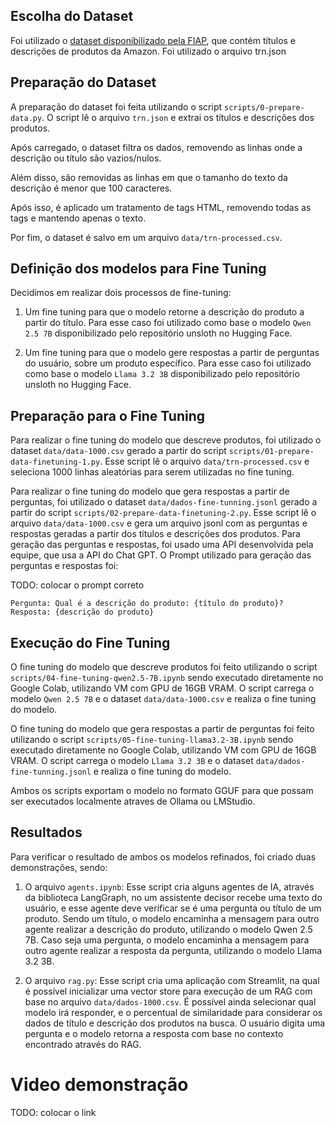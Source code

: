 ## Escolha do Dataset

Foi utilizado o [dataset disponibilizado pela FIAP](https://drive.google.com/file/d/12zH4mL2RX8iSvH0VCNnd3QxO4DzuHWnK/view), que contém títulos e descrições de produtos da Amazon. Foi utilizado o arquivo trn.json

## Preparação do Dataset

A preparação do dataset foi feita utilizando o script `scripts/0-prepare-data.py`. O script lê o arquivo `trn.json` e extrai os títulos e descrições dos produtos.

Após carregado, o dataset filtra os dados, removendo as linhas onde a descrição ou título são vazios/nulos.

Além disso, são removidas as linhas em que o tamanho do texto da descrição é menor que 100 caracteres.

Após isso, é aplicado um tratamento de tags HTML, removendo todas as tags e mantendo apenas o texto.

Por fim, o dataset é salvo em um arquivo `data/trn-processed.csv`.

## Definição dos modelos para Fine Tuning

Decidimos em realizar dois processos de fine-tuning:

1. Um fine tuning para que o modelo retorne a descrição do produto a partir do título. Para esse caso foi utilizado como base o modelo `Qwen 2.5 7B` disponibilizado pelo repositório unsloth no Hugging Face.

2. Um fine tuning para que o modelo gere respostas a partir de perguntas do usuário, sobre um produto específico. Para esse caso foi utilizado como base o modelo `Llama 3.2 3B` disponibilizado pelo repositório unsloth no Hugging Face.


## Preparação para o Fine Tuning

Para realizar o fine tuning do modelo que descreve produtos, foi utilizado o dataset `data/data-1000.csv` gerado a partir do script `scripts/01-prepare-data-finetuning-1.py`. Esse script lê o arquivo `data/trn-processed.csv` e seleciona 1000 linhas aleatórias para serem utilizadas no fine tuning.

Para realizar o fine tuning do modelo que gera respostas a partir de perguntas, foi utilizado o dataset `data/dados-fine-tunning.jsonl` gerado a partir do script `scripts/02-prepare-data-finetuning-2.py`. Esse script lê o arquivo `data/data-1000.csv` e gera um arquivo jsonl com as perguntas e respostas geradas a partir dos títulos e descrições dos produtos. Para geração das perguntas e respostas, foi usado uma API desenvolvida pela equipe, que usa a API do Chat GPT. O Prompt utilizado para geração das perguntas e respostas foi:

TODO: colocar o prompt  correto
```
Pergunta: Qual é a descrição do produto: {título do produto}?
Resposta: {descrição do produto}
```

## Execução do Fine Tuning

O fine tuning do modelo que descreve produtos foi feito utilizando o script `scripts/04-fine-tuning-qwen2.5-7B.ipynb` sendo executado diretamente no Google Colab, utilizando VM com GPU de 16GB VRAM. O script carrega o modelo `Qwen 2.5 7B` e o dataset `data/data-1000.csv` e realiza o fine tuning do modelo.

O fine tuning do modelo que gera respostas a partir de perguntas foi feito utilizando o script `scripts/05-fine-tuning-llama3.2-3B.ipynb` sendo executado diretamente no Google Colab, utilizando VM com GPU de 16GB VRAM. O script carrega o modelo `Llama 3.2 3B` e o dataset `data/dados-fine-tunning.jsonl` e realiza o fine tuning do modelo.

Ambos os scripts exportam o modelo no formato GGUF para que possam ser executados localmente atraves de Ollama ou LMStudio.

## Resultados

Para verificar o resultado de ambos os modelos refinados, foi criado duas demonstrações, sendo:

1. O arquivo `agents.ipynb`: Esse script cria alguns agentes de IA, através da biblioteca LangGraph, no um assistente decisor recebe uma texto do usuário, e esse agente deve verificar se é uma pergunta ou título de um produto. Sendo um título, o modelo encaminha a mensagem para outro agente realizar a descrição do produto, utilizando o modelo Qwen 2.5 7B. Caso seja uma pergunta, o modelo encaminha a mensagem para outro agente realizar a resposta da pergunta, utilizando o modelo Llama 3.2 3B.

2. O arquivo `rag.py`: Esse script cria uma aplicação com Streamlit, na qual é possível inicializar uma vector store para execução de um RAG com base no arquivo `data/dados-1000.csv`. É possível ainda selecionar qual modelo irá responder, e o percentual de similaridade para considerar os dados de título e descrição dos produtos na busca. O usuário digita uma pergunta e o modelo retorna a resposta com base no contexto encontrado através do RAG.

# Video demonstração

TODO: colocar o link